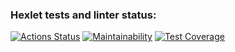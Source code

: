 ### Hexlet tests and linter status:
[![Actions Status](https://github.com/alex-j-fox/python-project-49/workflows/hexlet-check/badge.svg)](https://github.com/alex-j-fox/python-project-49/actions)
[![Maintainability](https://api.codeclimate.com/v1/badges/18c0c2091ab98fe8e4d6/maintainability)](https://codeclimate.com/github/alex-j-fox/python-project-49/maintainability)
[![Test Coverage](https://api.codeclimate.com/v1/badges/18c0c2091ab98fe8e4d6/test_coverage)](https://codeclimate.com/github/alex-j-fox/python-project-49/test_coverage)
